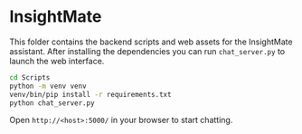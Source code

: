 # InsightMate

This folder contains the backend scripts and web assets for the InsightMate assistant. After installing the dependencies you can run `chat_server.py` to launch the web interface.

```bash
cd Scripts
python -m venv venv
venv/bin/pip install -r requirements.txt
python chat_server.py
```

Open `http://<host>:5000/` in your browser to start chatting.
